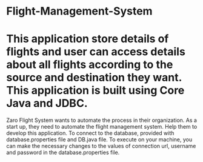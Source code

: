# Flight-Management-System
# This application store details of flights and user can access details about all flights according to the source and destination they want. This application is built using Core Java and JDBC.


Zaro Flight System wants to automate the process in their organization.  As a start up, they need to automate the flight management system. Help them to develop this application.
To connect to the database, provided with database.properties file and DB.java file.
To execute on your machine, you can make the necessary changes to the values of connection url, username and password in the database.properties  file.  
